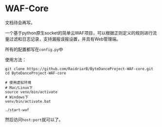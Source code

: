 # WAF-Core
文档待会再写。

一个基于python原生socket的简单云WAF项目，可以根据正则定义的规则进行流量过滤和日志记录，支持漏报误报设置，并具有Web管理端。

所有的配置都写在`config.py`中

使用方法：
```
git clone https://github.com/RaidriarB/ByteDanceProject-WAF-core.git
cd ByteDanceProject-WAF-core

# 使用虚拟环境
# Mac/Linux下
source venv/bin/activate
# Windows下
venv/bin/activate.bat

./start-waf
```

然后访问`host:port`就可以了。

